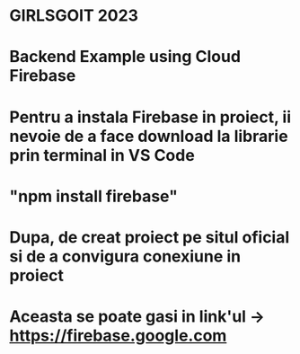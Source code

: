 # GIRLSGOIT 2023
# Backend Example using Cloud Firebase
# 
# Pentru a instala Firebase in proiect, ii nevoie de a face download la librarie prin terminal in VS Code
# "npm install firebase"
# Dupa, de creat proiect pe situl oficial si de a convigura conexiune in proiect
# Aceasta se poate gasi in link'ul -> https://firebase.google.com
